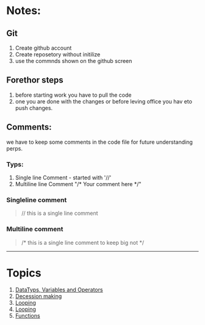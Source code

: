 # Notes:

## Git
1. Create github account
1. Create reposetory without initilize 
2. use the commnds shown on the github screen

## Forethor steps
 1. before starting work you have to pull the code
 1. one you are done with the changes or before leving office you hav eto push changes.


## Comments:
we have to keep some comments in the code file for future understanding perps.
### Typs:
1. Single line Comment - started with '//'
1. Multiline line Comment "/* Your comment here */"

### Singleline comment
> // this is a single line comment

### Multiline comment
> /* 
> this is a single line comment 
> to keep big not
> */

---
# Topics
1. [DataTyps, Variables and Operators](Topic-1.md)
1. [Decession making](Topic-2.md)
1. [Looping](Topic-3.md)
1. [Looping](Topic-4.md)
1. [Functions](Topic-5.md)

